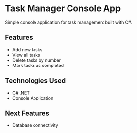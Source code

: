 # Task Manager Console App

Simple console application for task management built with C#.

## Features
- Add new tasks
- View all tasks  
- Delete tasks by number
- Mark tasks as completed

## Technologies Used
- C# .NET
- Console Application

## Next Features
- Database connectivity